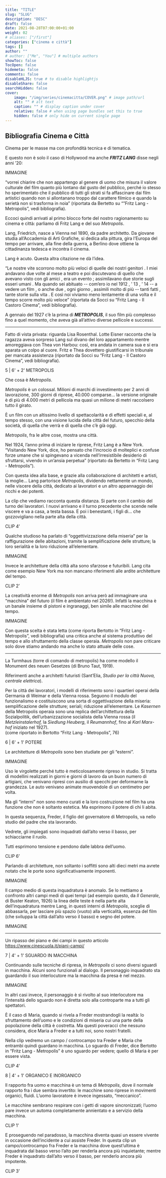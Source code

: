 ```yaml
---
title: "TITLE"
slug: "SLUG"
description: "DESC"
draft: false
date: 2021-08-28T07:00:00+01:00
weight: 02
# aliases: ["/first"]
categories: ["cinema e città"]
tags: []
author: ""
# author: ["Me", "You"] # multiple authors
showToc: false
TocOpen: false
hidemeta: false
comments: false
disableHLJS: true # to disable highlightjs
disableShare: false
searchHidden: false
cover:
    image: "/img/series/cinemacitta/COVER.png" # image path/url
    alt: "" # alt text
    caption: "" # display caption under cover
    relative: false # when using page bundles set this to true
    hidden: false # only hide on current single page
---
```



## Bibliografia Cinema e Città

Cinema per le masse ma con profondità tecnica e di tematica.

E questo non è solo il caso di Hollywood ma anche ***FRITZ LANG*** disse negli anni ’20:

IMMAGINE

“vorrei chiarire che non appartengo al genere di uomo che misura il valore culturale del film quanto più lontano dal gusto del pubblico, perché io stesso ho sperimentato che il pubblico di tutti gli strati si fa affascinare dai film artistici quando non si allontanano troppo dal carattere filmico e quando la serietà non si trasforma in noia” (riportata da Bertetto su “”Fritz Lang - Metropolis”, vedi bibliografia).

Eccoci quindi arrivati al primo blocco forte del nostro ragionamento su cinema e città: parliamo di Fritz Lang e del suo *Metropolis*.

Lang, Friedrich, nasce a Vienna nel 1890, da padre architetto. Da giovane studia all’Accademia di Arti Grafiche, si dedica alla pittura, gira l’Europa del tempo per arrivare, alla fine della guerra, a Berlino dove ottiene la cittadinanza tedesca e incontra il cinema.

Lang è acuto. Questa altra citazione ne dà l’idea.

“Le nostre vite scorrono molto più veloci di quelle dei nostri genitori . I miei andavano due volte al mese a teatro e poi discutevano di quello che avevano visto con gli amici , era un evento ; assimilavano due storie sugli esseri umani . Ma quando sei abituato -- com’ero io nel 1912 , ’ 13 , ’ 14 -- a vedere un film , o anche due , ogni giorno , assimili molto di più -- tanti fatti , tante storie sulla vita . E così noi viviamo meno lentamente di una volta e il tempo scorre molto più veloce” (riportata da Socci su “Fritz Lang - Il Castoro Cinema”, vedi bibliografia).

A gennaio del 1927 c’è la prima di ***METROPOLIS***, il suo film più complesso fino a quel momento, che aveva già all’attivo diverse pellicole e successi.

---

Fatto di vista privata: riguarda Lisa Rosenthal. Lotte Eisner racconta che la ragazza aveva sorpreso Lang sul divano del loro appartamento mentre amoreggiava con Thea von Harbou: così, era andata in camera sua e si era sparata un colpo al cuore. Fritz e Thea dovettero giustificarsi in tribunale per mancata assistenza (riportato da Socci su “Fritz Lang - Il Castoro Cinema”, vedi bibliografia).





5 \| 6' + 2' METROPOLIS

Che cosa è *Metropolis*.

*Metropolis* è un colossal. Milioni di marchi di investimento per 2 anni di lavorazione, 300 giorni di riprese, 40.000 comparse... la versione originale è di più di 4.000 metri di pellicola ma quasi un milione di metri raccolsero tutto il girato.

È un film con un altissimo livello di spettacolarità e di effetti speciali e, al tempo stesso, con una visione lucida della città del futuro, specchio della società, di quella che verrà e di quella che c’è già oggi.

*Metropolis*, fra le altre cose, mostra una città.

Nel 1924, l’anno prima di iniziare le riprese, Fritz Lang è a New York. “Visitando New York, dice, ho pensato che l’incrocio di molteplici e confuse forze umane che si spingevano a vicenda nell’irresistibile desiderio di sfruttarsi, vivendo in un’ansia perpetua” (riportato da Bertetto in “Fritz Lang - Metropolis”).

Con questa idea alla base, e grazie alla collaborazione di architetti e artisti, la moglie... Lang partorisce *Metropolis*, dividendo nettamente un mondo, nelle viscere della città, dedicato ai lavoratori e un altro appannaggio dei ricchi e dei potenti.

La clip che vediamo racconta questa distanza. Si parte con il cambio del turno dei lavoratori. I nuovi arrivano e il turno precedente che scende nelle viscere e va a casa, a testa bassa. E poi i benestanti, i figli di... che gozzovigliano nella parte alta della città.

CLIP 4’

Qualche studioso ha parlato di “oggettivizzazione della miseria” per la raffigurazione delle abitazioni, tramite la semplificazione delle strutture; la loro serialità e la loro riduzione all’elementare.

IMMAGINE

Invece le architetture della città alta sono sfarzose e futuribili. Lang cita come esempio New York ma non mancano riferimenti alle ardite architetture del tempo.

CLIP 2’

La creatività enorme di *Metropolis* non arriva però ad immaginare una “macchina” del futuro (il film è ambientato nel 2026!). Infatti la macchina è un banale insieme di pistoni e ingranaggi, ben simile alle macchine del tempo.

IMMAGINE

Con questa scelta è stata letta (come riporta Bertotto in “Fritz Lang - Metropolis”, vedi bibliografia) una critica anche al sistema produttivo del tempo e allo sfruttamento della classe operaia. *Metropolis* non pare criticare solo dove stiamo andando ma anche lo stato attuale delle cose.

---

La Turmhaus (torre di comando di metropolis) ha come modello il Monument des neuen Gesetzes (di Bruno Taut, 1919).

Riferimenti anche a architetti futuristi (Sant’Elia, *Studio per la città Nuova, centrale elettrica*).

Per la città dei lavoratori, i modelli di riferimento sono i quartieri operai della Germania di Weimar e della Vienna rossa. Seguono il modulo del funzionalismo e costituiscono una sorta di oggettivazione della miseria: semplificazione delle strutture; seriali; riduzione all’elementare. Le *Kasernen* della Metropolis operaia sono una replica dell’archittettura della Sozialpolitik, dell’urbanizzazione socialista della Vienna rossa (il *Metzleinstalerhof,* la *Siedlung Heuberg*, il *Reumannhof*, fino al *Karl Marx-hof* iniziato nel 1927).  
(come riportato in Bertotto “Fritz Lang - Metropolis”, 76)







6 \| 6' + 1' POTERE

Le architetture di *Metropolis* sono ben studiate per gli “esterni”.

IMMAGINE

Uso le virgolette perché tutto è meticolosamente ripreso in studio. Si tratta di modellini realizzati in giorni e giorni di lavoro da un buon numero di artigiani, che venivano ripresi con ausilio di specchi per deformarne la grandezza. Le auto venivano animate muovendole di un centimetro per volta.

Ma gli “interni” non sono meno curati e la loro costruzione nel film ha una funzione che non è soltanto estetica. Ma esprimono il potere di chi li abita.

In questa sequenza, Freder, il figlio del governatore di Metropolis, va nello studio del padre che sta lavorando.

Vedrete, gli impiegati sono inquadrati dall’alto verso il basso, per schiacciarne il ruolo.

Tutti esprimono tensione e pendono dalle labbra dell’uomo.

CLIP 6’

Parlando di architetture, non soltanto i soffitti sono alti dieci metri ma avrete notato che le porte sono significativamente imponenti.

IMMAGINE

Il campo medio di questa inquadratura è anomalo. Se lo mettiamo a confronto altri campi medi di quei tempi (ad esempio questo, da *Il Generale*, di Buster Keaton, 1926) la linea delle teste è nella parte alta dell’inquadratura mentre Lang, in questi interni di *Metropolis*, sceglie di abbassarla, per lasciare più spazio (vuoto) alla verticalità, essenza del film (che sviluppa la città dall’alto verso il basso) e segno del potere.

IMMAGINE

---

Un ripasso dei piano e dei campi in questo articolo <https://www.cinescuola.it/piani-campi/>







7 \| 4' + 1' SGUARDO IN MACCHINA

Continuando sulle tecniche di ripresa, in *Metropolis* ci sono diversi sguardi in macchina. Alcuni sono funzionali al dialogo. Il personaggio inquadrato sta guardando il suo interlocutore ma la macchina da presa è nel mezzo.

IMMAGINE

In altri casi invece, il personaggio è sì rivolto al suo interlocutore ma l’intensità dello sguardo non è diretta solo alla controparte ma a tutti gli spettatori.

È il caso di Maria, quando si rivela a Freder mostrandogli la realtà: lo sfruttamento dell’uomo e le condizioni di miseria cui una parte della popolazione della città è costretta. Ma questi poveracci che nessuno considera, dice Maria a Freder e a tutti noi, sono nostri fratelli.

Nella clip vedremo un campo / controcampo tra Freder e Maria che entrambi quindi guardano in macchina. Lo sguardo di Freder, dice Bertotto in “Fritz Lang - Metropolis” è uno sguardo per vedere; quello di Maria è per essere vista.

CLIP 4’





8 \| 4' + 1' ORGANICO E INORGANICO

Il rapporto fra uomo e macchina è un tema di *Metropolis*, dove il normale rapporto fra i due sembra invertito: le macchine sono riprese in movimenti organici, fluidi. L’uomo lavoratore è invece ingessato, “meccanico”.

Le macchine sembrano respirare con i getti di vapore sincronizzati; l’uomo pare invece un automa completamente annientato e a servizio della macchina.

CLIP 1’

E proseguendo nel paradosso, la macchina diventa quasi un essere vivente in occasione dell’incidente a cui assiste Freder. In questa clip un campo/controcampo fra Freder e la macchina dove quest’ultima è inquadrata dal basso verso l’alto per renderla ancora più inquietante; mentre Freder è inquadrato dall’alto verso il basso, per renderlo ancora più impotente.

CLIP 3’
